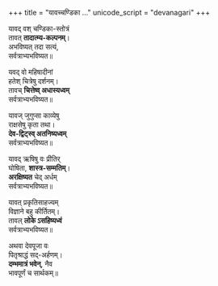 +++
title = "यावच्चण्डिका …"
unicode_script = "devanagari"
+++

यावद् वश् चण्डिका-स्तोत्रं  
तावत् **तादात्म्य-कल्पनम्**।  
अभविष्यत् तदा सत्यं,  
सर्वत्राभ्यभविष्यत॥

यवद् वो महिषादीनां  
हतेश् चित्रेषु दर्शनम्।  
तावच् **चित्तेष्व् अधास्यध्वम्**  
सर्वत्राभ्यभविष्यत॥

यावज् जुगुप्सा काव्येषु  
राक्षसेषु कृता तथा।  
**देव-द्विट्स्व् अतनिष्यध्वम्**  
सर्वत्राभ्यभविष्यत॥

यावद् ऋषिषु वः प्रीतिर्  
घोषिता, **शास्त्र-सम्मतिम्**।  
**अरक्षिष्यत** चेद् अर्धम्  
सर्वत्राभ्यभविष्यत॥

यावत् प्रकृतिसाहज्यम्  
विज्ञाने बहु कीर्तितम्।  
तावल् **लोके ऽसहिष्यध्वं**  
सर्वत्राभ्यभविष्यत॥

अथवा देवपूजा वः  
पितृश्राद्धं सद्-अर्हणम्।  
**दम्भमात्रं भवेन्**, नैव  
भावपूर्णं च सार्थकम्॥